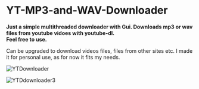 # YT-MP3-and-WAV-Downloader
<b>Just a simple multithreaded downloader with Gui. Downloads mp3 or wav files from youtube vidoes with 
youtube-dl.</b> 
<br><b>Feel free to use.</b></br>

Can be upgraded to download videos files, files from other sites etc. I made it for personal use, as for now it fits my needs.

![YTDownloader](https://user-images.githubusercontent.com/128391785/227030886-fb5ad2c2-4575-4d3c-8985-47874193cfc4.png)

![YTDdownloader3](https://user-images.githubusercontent.com/128391785/227030831-2eb9f082-03d8-4e5a-8f22-6ab4dc9bb276.png)
